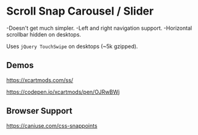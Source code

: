 # Scroll Snap Carousel / Slider

-Doesn't get much simpler.
-Left and right navigation support.
-Horizontal scrollbar hidden on desktops.

Uses `jQuery TouchSwipe` on desktops (~5k gzipped).

## Demos

https://xcartmods.com/ss/

https://codepen.io/xcartmods/pen/OJRwBWj

## Browser Support

https://caniuse.com/css-snappoints
